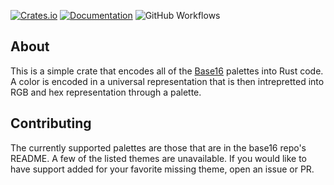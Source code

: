 [![Crates.io](https://img.shields.io/crates/v/base16-palettes.svg)](https://crates.io/crates/base16-palettes)
[![Documentation](https://docs.rs/base16-palettes/badge.svg)](https://docs.rs/base16-palettes/)
![GitHub Workflows](https://github.com/TylerBloom/base16-palettes/actions/workflows/ci.yml/badge.svg)

## About
This is a simple crate that encodes all of the [Base16](https://github.com/chriskempson/base16-schemes-source) palettes into Rust code.
A color is encoded in a universal representation that is then intrepretted into RGB and hex representation through a palette.

## Contributing
The currently supported palettes are those that are in the base16 repo's README.
A few of the listed themes are unavailable.
If you would like to have support added for your favorite missing theme, open an issue or PR.
